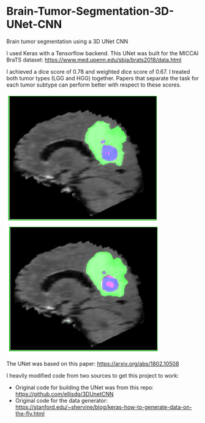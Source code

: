 # Brain-Tumor-Segmentation-3D-UNet-CNN
Brain tumor segmentation using a 3D UNet CNN

I used Keras with a Tensorflow backend. This UNet was built for the MICCAI BraTS dataset: https://www.med.upenn.edu/sbia/brats2018/data.html

I achieved a dice score of 0.78 and weighted dice score of 0.67. I treated both tumor types (LGG and HGG) together. Papers that separate the task for each tumor subtype can perform better with respect to these scores.

![ground truth](./Ground_Truth_Example.png)
![ground truth](./Prediction_Example.png)

The UNet was based on this paper: https://arxiv.org/abs/1802.10508 

I heavily modified code from two sources to get this project to work:

- Original code for building the UNet was from this repo: https://github.com/ellisdg/3DUnetCNN
- Original code for the data generator: https://stanford.edu/~shervine/blog/keras-how-to-generate-data-on-the-fly.html
